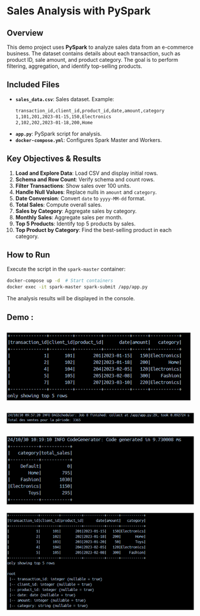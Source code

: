 # Sales Analysis with PySpark

## Overview
This demo project uses **PySpark** to analyze sales data from an e-commerce business. The dataset contains details about each transaction, such as product ID, sale amount, and product category. The goal is to perform filtering, aggregation, and identify top-selling products.

## Included Files
- **`sales_data.csv`**: Sales dataset. Example:
  ```plaintext
  transaction_id,client_id,product_id,date,amount,category
  1,101,201,2023-01-15,150,Electronics
  2,102,202,2023-01-18,200,Home
  ```
- **`app.py`**: PySpark script for analysis.
- **`docker-compose.yml`**: Configures Spark Master and Workers.

## Key Objectives & Results
1. **Load and Explore Data**: Load CSV and display initial rows.
2. **Schema and Row Count**: Verify schema and count rows.
3. **Filter Transactions**: Show sales over 100 units.
4. **Handle Null Values**: Replace nulls in `amount` and `category`.
5. **Date Conversion**: Convert `date` to `yyyy-MM-dd` format.
6. **Total Sales**: Compute overall sales.
7. **Sales by Category**: Aggregate sales by category.
8. **Monthly Sales**: Aggregate sales per month.
9. **Top 5 Products**: Identify top 5 products by sales.
10. **Top Product by Category**: Find the best-selling product in each category.

## How to Run
Execute the script in the `spark-master` container:

```bash
docker-compose up -d  # Start containers
docker exec -it spark-master spark-submit /app/app.py
```

The analysis results will be displayed in the console.

## Demo : 
![alt text](img/image-1.png)
---
![alt text](img/image-2.png)
---
![alt text](img/image-3.png)
---
![alt text](img/image.png)
